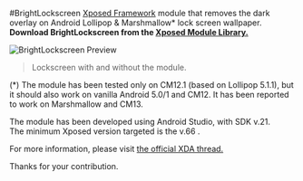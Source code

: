 #BrightLockscreen
[Xposed Framework](http://repo.xposed.info) module that removes the dark overlay on Android Lollipop & Marshmallow* lock screen wallpaper.
**Download BrightLockscreen from the [Xposed Module Library.](http://repo.xposed.info/module/com.generalbrus.brightlockscreen)**


![BrightLockscreen Preview](http://i.imgur.com/KsVK6hR.png)
> Lockscreen with and without the module. 

(*) The module has been tested only on CM12.1 (based on Lollipop 5.1.1), but it should also work on vanilla Android 5.0/1 and CM12. It has been reported to work on Marshmallow and CM13.

The module has been developed using Android Studio, with SDK v.21.<br/>
The minimum Xposed version targeted is the v.66 .<br/>

For more information, please visit [the official XDA thread.](http://forum.xda-developers.com/xposed/modules/xposed-bright-lockscreen-dark-overlay-t3198020)

Thanks for your contribution.
